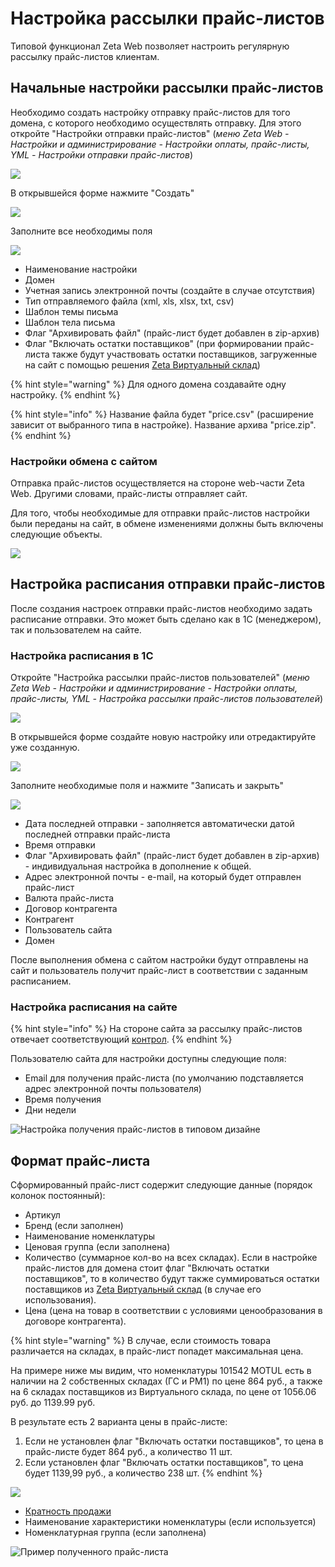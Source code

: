 # Настройка рассылки прайс-листов

Типовой функционал Zeta Web позволяет настроить регулярную рассылку прайс-листов клиентам.

## Начальные настройки рассылки прайс-листов

Необходимо создать настройку отправку прайс-листов для того домена, с которого необходимо осуществлять отправку. Для этого откройте "Настройки отправки прайс-листов" \(_меню Zeta Web - Настройки и администрирование - Настройки оплаты, прайс-листы, YML - Настройки отправки прайс-листов_\)

![](../.gitbook/assets/image%20%28202%29.png)

В открывшейся форме нажмите "Создать"

![](../.gitbook/assets/image%20%28284%29.png)

Заполните все необходимы поля

![](../.gitbook/assets/image%20%28135%29.png)

* Наименование настройки
* Домен
* Учетная запись электронной почты \(создайте в случае отсутствия\)
* Тип отправляемого файла \(xml, xls, xlsx, txt, csv\)
* Шаблон темы письма
* Шаблон тела письма
* Флаг "Архивировать файл" \(прайс-лист будет добавлен в zip-архив\)
* Флаг "Включать остатки поставщиков" \(при формировании прайс-листа также будут участвовать остатки поставщиков, загруженные на сайт с помощью решения [Zeta Виртуальный склад](https://www.zetasoft.ru/products-zeta-vs/)\)

{% hint style="warning" %}
Для одного домена создавайте одну настройку.
{% endhint %}

{% hint style="info" %}
Название файла будет "price.csv" \(расширение зависит от выбранного типа в настройке\). Название архива "price.zip".
{% endhint %}

### Настройки обмена с сайтом

Отправка прайс-листов осуществляется на стороне web-части Zeta Web. Другими словами, прайс-листы отправляет сайт.

Для того, чтобы необходимые для отправки прайс-листов настройки были переданы на сайт, в обмене изменениями должны быть включены следующие объекты.

![](../.gitbook/assets/image%20%2877%29.png)

## Настройка расписания отправки прайс-листов

После создания настроек отправки прайс-листов необходимо задать расписание отправки. Это может быть сделано как в 1С \(менеджером\), так и пользователем на сайте.

### Настройка расписания в 1С

Откройте "Настройка рассылки прайс-листов пользователей" \(_меню Zeta Web - Настройки и администрирование - Настройки оплаты, прайс-листы, YML - Настройка рассылки прайс-листов пользователей_\)

![](../.gitbook/assets/image%20%28191%29.png)

В открывшейся форме создайте новую настройку или отредактируйте уже созданную.

![](../.gitbook/assets/image%20%28101%29.png)

Заполните необходимые поля и нажмите "Записать и закрыть"

![](../.gitbook/assets/image%20%2885%29.png)

* Дата последней отправки - заполняется автоматически датой последней отправки прайс-листа
* Время отправки
* Флаг "Архивировать файл" \(прайс-лист будет добавлен в zip-архив\) - индивидуальная настройка в дополнение к общей.
* Адрес электронной почты - e-mail, на который будет отправлен прайс-лист
* Валюта прайс-листа
* Договор контрагента
* Контрагент
* Пользователь сайта
* Домен

После выполнения обмена с сайтом настройки будут отправлены на сайт и пользователь получит прайс-лист в соответствии с заданным расписанием.

### Настройка расписания на сайте

{% hint style="info" %}
На стороне сайта за рассылку прайс-листов отвечает соответствующий [контрол](../tekhnicheskaya-dokumentaciya/opisanie-kontrolov/2.-pokupateli/rassylka-prais-listov.md).
{% endhint %}

Пользователю сайта для настройки доступны следующие поля:

* Email для получения прайс-листа \(по умолчанию подставляется адрес электронной почты пользователя\)
* Время получения
* Дни недели

![&#x41D;&#x430;&#x441;&#x442;&#x440;&#x43E;&#x439;&#x43A;&#x430; &#x43F;&#x43E;&#x43B;&#x443;&#x447;&#x435;&#x43D;&#x438;&#x44F; &#x43F;&#x440;&#x430;&#x439;&#x441;-&#x43B;&#x438;&#x441;&#x442;&#x43E;&#x432; &#x432; &#x442;&#x438;&#x43F;&#x43E;&#x432;&#x43E;&#x43C; &#x434;&#x438;&#x437;&#x430;&#x439;&#x43D;&#x435;](../.gitbook/assets/image%20%28190%29.png)

## Формат прайс-листа

Сформированный прайс-лист содержит следующие данные \(порядок колонок постоянный\):

* Артикул
* Бренд \(если заполнен\)
* Наименование номенклатуры
* Ценовая группа \(если заполнена\)
* Количество \(суммарное кол-во на всех складах\). Если в настройке прайс-листов для домена стоит флаг "Включать остатки поставщиков", то в количество будут также суммироваться остатки поставщиков из [Zeta Виртуальный склад](https://www.zetasoft.ru/products-zeta-vs/) \(в случае его использования\).
* Цена \(цена на товар в соответствии с условиями ценообразования в договоре контрагента\).

{% hint style="warning" %}
В случае, если стоимость товара различается на складах, в прайс-лист попадет максимальная цена.

На примере ниже мы видим, что номенклатуры 101542 MOTUL есть в наличии на 2 собственных складах \(ГС и РМ1\) по цене 864 руб., а также на 6 складах поставщиков из Виртуального склада, по цене от 1056.06 руб. до 1139.99 руб.

В результате есть 2 варианта цены в прайс-листе:

1. Если не установлен флаг "Включать остатки поставщиков", то цена в прайс-листе будет 864 руб., а количество 11 шт.
2. Если установлен флаг "Включать остатки поставщиков", то цена будет 1139,99 руб., а количество 238 шт.
{% endhint %}

![](../.gitbook/assets/image%20%28170%29.png)



* [Кратность продажи](upravlenie-nomenklaturoi/kratnost-prodazhi.md)
* Наименование характеристики номенклатуры \(если используется\)
* Номенклатурная группа \(если заполнена\)

![&#x41F;&#x440;&#x438;&#x43C;&#x435;&#x440; &#x43F;&#x43E;&#x43B;&#x443;&#x447;&#x435;&#x43D;&#x43D;&#x43E;&#x433;&#x43E; &#x43F;&#x440;&#x430;&#x439;&#x441;-&#x43B;&#x438;&#x441;&#x442;&#x430;](../.gitbook/assets/image%20%28307%29.png)


